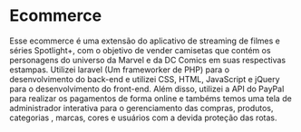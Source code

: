 # Ecommerce
Esse ecommerce é uma extensão do aplicativo de streaming de filmes e séries Spotlight+, com o objetivo de vender camisetas que contém os personagens do universo da Marvel e da DC Comics em suas respectivas estampas. Utilizei laravel (Um frameworker de PHP) para o desenvolvimento
do back-end e utilizei CSS, HTML, JavaScript e jQuery para o desenvolvimento do front-end. Além disso, utilizei a API do PayPal para realizar os pagamentos de forma online e tambéms temos uma tela de administrador interativa para o gerenciamento das compras, produtos, categorias
, marcas, cores e usuários com a devida proteção das rotas.
